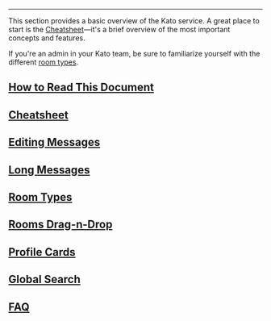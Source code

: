 ***

This section provides a basic overview of the Kato service. A great place to start is the [Cheatsheet](/articles/en/general/cheatsheet)&#8212;it's a brief overview of the most important concepts and features.

If you're an admin in your Kato team, be sure to familiarize yourself with the different [room types](/articles/en/general/room-types).

## [How to Read This Document](/articles/en/general/notation)
## [Cheatsheet](/articles/en/general/cheatsheet)
## [Editing Messages](/articles/en/general/editing-messages)
## [Long Messages](/articles/en/general/long-messages)
## [Room Types](/articles/en/general/room-types)
## [Rooms Drag-n-Drop](/articles/en/general/rooms-drag-n-drop)
## [Profile Cards](/articles/en/general/profile-cards)
## [Global Search](/articles/en/general/global-search)
## [FAQ](/articles/en/general/faq)
